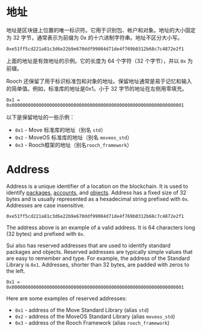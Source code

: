 # 地址

地址是区块链上位置的唯一标识符。它用于识别包、帐户和对象。地址的大小固定为 32 字节，通常表示为前缀为 0x 的十六进制字符串。地址不区分大小写。

```move
0xe51ff5cd221a81c3d6e22b9e670ddf99004d71de4f769b0312b68c7c4872e2f1
```

上面的地址是有效地址的示例。它的长度为 64 个字符（32 个字节），并以 `0x` 为前缀。

Rooch 还保留了用于标识标准包和对象的地址。保留地址通常是易于记忆和输入的简单值。例如，标准库的地址是0x1。小于 32 字节的地址在左侧用零填充。

```move
0x1 = 0x0000000000000000000000000000000000000000000000000000000000000001
```

以下是保留地址的一些示例：

- `0x1` - Move 标准库的地址（别名 `std`）
- `0x2` - MoveOS 标准库的地址（别名 `moveos_std`）
- `0x3` - Rooch框架的地址（别名`rooch_framework`）

# Address

Address is a unique identifier of a location on the blockchain. It is used to identify
[packages](./packages.md), [accounts](./what-is-an-account.md), and [objects](./object-storage.md).
Address has a fixed size of 32 bytes and is usually represented as a hexadecimal string prefixed
with `0x`. Addresses are case insensitive.

```move
0xe51ff5cd221a81c3d6e22b9e670ddf99004d71de4f769b0312b68c7c4872e2f1
```

The address above is an example of a valid address. It is 64 characters long (32 bytes) and prefixed
with `0x`.

Sui also has reserved addresses that are used to identify standard packages and objects. Reserved
addresses are typically simple values that are easy to remember and type. For example, the address
of the Standard Library is `0x1`. Addresses, shorter than 32 bytes, are padded with zeros to the
left.

```move
0x1 = 0x0000000000000000000000000000000000000000000000000000000000000001
```

Here are some examples of reserved addresses:

- `0x1` - address of the Move Standard Library (alias `std`)
- `0x2` - address of the MoveOS Standard Library (alias `moveos_std`)
- `0x3` - address of the Rooch Framework (alias `rooch_framework`)

